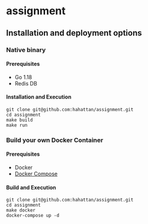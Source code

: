 # assignment

## Installation and deployment options 

### Native binary

#### Prerequisites

- Go 1.18
- Redis DB

#### Installation and Execution
```shell
git clone git@github.com:hahattan/assignment.git
cd assignment
make build
make run
```

### Build your own Docker Container

#### Prerequisites

- Docker
- [Docker Compose](https://docs.docker.com/compose/)

#### Build and Execution
```shell
git clone git@github.com:hahattan/assignment.git
cd assignment
make docker
docker-compose up -d
```